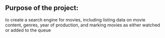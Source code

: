 ## Purpose of the project: 
to create a search engine for movies, including listing data on movie content, genres, year of production, and marking movies as either watched or added to the queue
